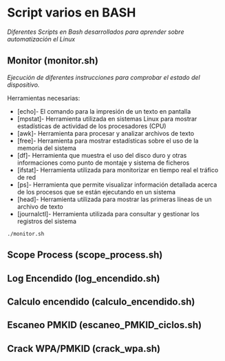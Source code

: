 # Script varios en BASH

_Diferentes Scripts en Bash desarrollados para aprender sobre automatización el Linux_

## Monitor (monitor.sh)
_Ejecución de diferentes instrucciones para comprobar el estado del dispositivo._

Herramientas necesarias:

* [echo]- El comando para la impresión de un texto en pantalla
* [mpstat]- Herramienta utilizada en sistemas Linux para mostrar estadísticas de actividad de los procesadores (CPU)
* [awk]- Herramienta para procesar y analizar archivos de texto
* [free]- Herramienta para mostrar estadísticas sobre el uso de la memoria del sistema
* [df]- Herramienta que muestra el uso del disco duro y otras informaciones como punto de montaje y sistema de ficheros
* [ifstat]- Herramienta utilizada para monitorizar en tiempo real el tráfico de red
* [ps]- Herramienta que permite visualizar información detallada acerca de los procesos que se están ejecutando en un sistema
* [head]- Herramienta utilizada para mostrar las primeras líneas de un archivo de texto
* [journalctl]- Herramienta utilizada para consultar y gestionar los registros del sistema
  
```
./monitor.sh
```
## Scope Process (scope_process.sh)

## Log Encendido (log_encendido.sh)

## Calculo encendido (calculo_encendido.sh)

## Escaneo PMKID (escaneo_PMKID_ciclos.sh)

## Crack WPA/PMKID (crack_wpa.sh)
